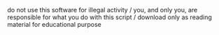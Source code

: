 do not use this software for illegal activity / you, and only you, are responsible for what you do with this script / download only as reading material for educational purpose
